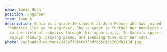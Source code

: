 ```yaml
---
name: Sania Shah
position: Engineer
team: Team A
description: Sania is a grade 10 student at John Fraser who has joined the VEX
  Robotics Club as an engineer. She is eager to further her knowledge and skills
  in the field of robotics through this opportunity. In Sania’s spare time, she
  enjoys reading, playing piano, and spending time with her cats.
photo: /uploaded-content/2a2e7f0f60b750dfb36c15c268d0118d.jpg
---
```

